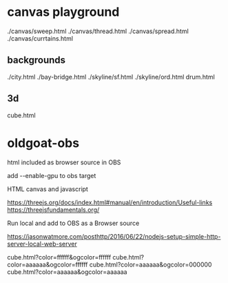 # canvas playground

./canvas/sweep.html
./canvas/thread.html
./canvas/spread.html
./canvas/currtains.html

## backgrounds
./city.html
./bay-bridge.html
./skyline/sf.html
./skyline/ord.html
drum.html

## 3d

cube.html

# oldgoat-obs
html included as browser source in OBS

add  --enable-gpu to obs target

HTML canvas and javascript

https://threejs.org/docs/index.html#manual/en/introduction/Useful-links
https://threejsfundamentals.org/

Run local and add to OBS as a Browser source

https://jasonwatmore.com/posthttp/2016/06/22/nodejs-setup-simple-http-server-local-web-server


cube.html?color=ffffff&ogcolor=ffffff
cube.html?color=aaaaaa&ogcolor=ffffff
cube.html?color=aaaaaa&ogcolor=000000
cube.html?color=aaaaaa&ogcolor=aaaaaa